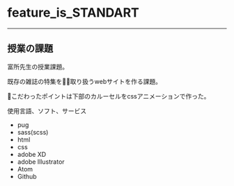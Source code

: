 # feature_is_STANDART
---
## 授業の課題
富所先生の授業課題。

既存の雑誌の特集を取り扱うwebサイトを作る課題。

こだわったポイントは下部のカルーセルをcssアニメーションで作った。

使用言語、ソフト、サービス
- pug
- sass(scss)
- html
- css
- adobe XD
- adobe Illustrator
- Atom
- Github
